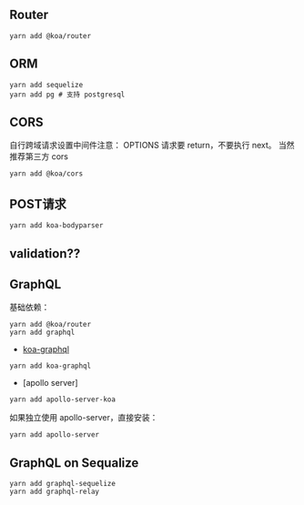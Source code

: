 ## Router

```
yarn add @koa/router 
```

## ORM

```
yarn add sequelize
yarn add pg # 支持 postgresql
```

## CORS

自行跨域请求设置中间件注意： OPTIONS 请求要 return，不要执行 next。 当然推荐第三方 cors

```
yarn add @koa/cors
```

## POST请求

```
yarn add koa-bodyparser
```

## validation??

## GraphQL

基础依赖：

```
yarn add @koa/router 
yarn add graphql
```

- [koa-graphql](https://github.com/graphql-community/koa-graphql)

```
yarn add koa-graphql
```

- [apollo server]

```
yarn add apollo-server-koa
```

如果独立使用 apollo-server，直接安装：

```
yarn add apollo-server
```

## GraphQL on Sequalize

```
yarn add graphql-sequelize
yarn add graphql-relay
```